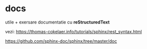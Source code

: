 docs
====

utile + exersare documentatie cu **reStructuredText**

vezi:
https://thomas-cokelaer.info/tutorials/sphinx/rest_syntax.html

https://github.com/sphinx-doc/sphinx/tree/master/doc
